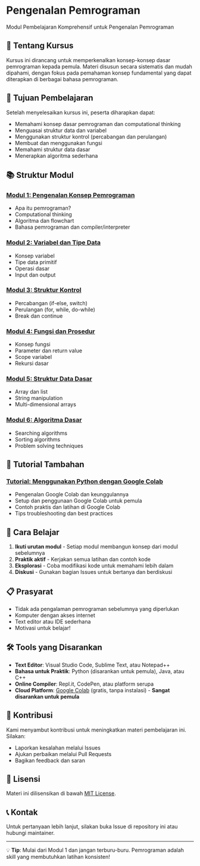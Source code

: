 # Pengenalan Pemrograman
Modul Pembelajaran Komprehensif untuk Pengenalan Pemrograman

## 📖 Tentang Kursus

Kursus ini dirancang untuk memperkenalkan konsep-konsep dasar pemrograman kepada pemula. Materi disusun secara sistematis dan mudah dipahami, dengan fokus pada pemahaman konsep fundamental yang dapat diterapkan di berbagai bahasa pemrograman.

## 🎯 Tujuan Pembelajaran

Setelah menyelesaikan kursus ini, peserta diharapkan dapat:
- Memahami konsep dasar pemrograman dan computational thinking
- Menguasai struktur data dan variabel
- Menggunakan struktur kontrol (percabangan dan perulangan)
- Membuat dan menggunakan fungsi
- Memahami struktur data dasar
- Menerapkan algoritma sederhana

## 📚 Struktur Modul

### [Modul 1: Pengenalan Konsep Pemrograman](./modul-1-pengenalan/)
- Apa itu pemrograman?
- Computational thinking
- Algoritma dan flowchart
- Bahasa pemrograman dan compiler/interpreter

### [Modul 2: Variabel dan Tipe Data](./modul-2-variabel-tipedata/)
- Konsep variabel
- Tipe data primitif
- Operasi dasar
- Input dan output

### [Modul 3: Struktur Kontrol](./modul-3-struktur-kontrol/)
- Percabangan (if-else, switch)
- Perulangan (for, while, do-while)
- Break dan continue

### [Modul 4: Fungsi dan Prosedur](./modul-4-fungsi/)
- Konsep fungsi
- Parameter dan return value
- Scope variabel
- Rekursi dasar

### [Modul 5: Struktur Data Dasar](./modul-5-struktur-data/)
- Array dan list
- String manipulation
- Multi-dimensional arrays

### [Modul 6: Algoritma Dasar](./modul-6-algoritma/)
- Searching algorithms
- Sorting algorithms
- Problem solving techniques

## 🚀 Tutorial Tambahan

### [Tutorial: Menggunakan Python dengan Google Colab](./tutorial-google-colab/)
- Pengenalan Google Colab dan keunggulannya
- Setup dan penggunaan Google Colab untuk pemula
- Contoh praktis dan latihan di Google Colab
- Tips troubleshooting dan best practices

## 🚀 Cara Belajar

1. **Ikuti urutan modul** - Setiap modul membangun konsep dari modul sebelumnya
2. **Praktik aktif** - Kerjakan semua latihan dan contoh kode
3. **Eksplorasi** - Coba modifikasi kode untuk memahami lebih dalam
4. **Diskusi** - Gunakan bagian Issues untuk bertanya dan berdiskusi

## 📋 Prasyarat

- Tidak ada pengalaman pemrograman sebelumnya yang diperlukan
- Komputer dengan akses internet
- Text editor atau IDE sederhana
- Motivasi untuk belajar!

## 🛠️ Tools yang Disarankan

- **Text Editor**: Visual Studio Code, Sublime Text, atau Notepad++
- **Bahasa untuk Praktik**: Python (disarankan untuk pemula), Java, atau C++
- **Online Compiler**: Repl.it, CodePen, atau platform serupa
- **Cloud Platform**: [Google Colab](./tutorial-google-colab/) (gratis, tanpa instalasi) - **Sangat disarankan untuk pemula**

## 🤝 Kontribusi

Kami menyambut kontribusi untuk meningkatkan materi pembelajaran ini. Silakan:
- Laporkan kesalahan melalui Issues
- Ajukan perbaikan melalui Pull Requests
- Bagikan feedback dan saran

## 📄 Lisensi

Materi ini dilisensikan di bawah [MIT License](LICENSE).

## 📞 Kontak

Untuk pertanyaan lebih lanjut, silakan buka Issue di repository ini atau hubungi maintainer.

---
💡 **Tip**: Mulai dari Modul 1 dan jangan terburu-buru. Pemrograman adalah skill yang membutuhkan latihan konsisten!

